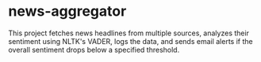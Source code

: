 # news-aggregator
This project fetches news headlines from multiple sources, analyzes their sentiment using NLTK's VADER, logs the data, and sends email alerts if the overall sentiment drops below a specified threshold.
